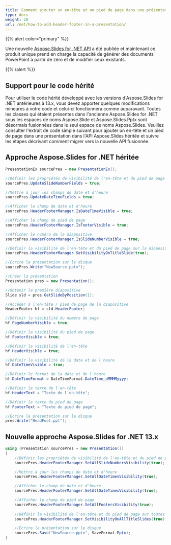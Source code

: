 ```yaml
---
title: Comment ajouter un en-tête et un pied de page dans une présentation
type: docs
weight: 20
url: /net/how-to-add-header-footer-in-a-presentation/
---
```


{{% alert color="primary" %}} 

Une nouvelle [Aspose.Slides for .NET API](/slides/net/) a été publiée et maintenant ce produit unique prend en charge la capacité de générer des documents PowerPoint à partir de zéro et de modifier ceux existants.

{{% /alert %}} 
## **Support pour le code hérité**
Pour utiliser le code hérité développé avec les versions d'Aspose.Slides for .NET antérieures à 13.x, vous devez apporter quelques modifications mineures à votre code et celui-ci fonctionnera comme auparavant. Toutes les classes qui étaient présentes dans l'ancienne Aspose.Slides for .NET sous les espaces de noms Aspose.Slide et Aspose.Slides.Pptx sont désormais fusionnées dans le seul espace de noms Aspose.Slides. Veuillez consulter l'extrait de code simple suivant pour ajouter un en-tête et un pied de page dans une présentation dans l'API Aspose.Slides héritée et suivre les étapes décrivant comment migrer vers la nouvelle API fusionnée.
## **Approche Aspose.Slides for .NET héritée**
```c#
PresentationEx sourcePres = new PresentationEx();

//Définir les propriétés de visibilité de l'en-tête et du pied de page
sourcePres.UpdateSlideNumberFields = true;

//Mettre à jour les champs de date et d'heure
sourcePres.UpdateDateTimeFields = true;

//Afficher le champ de date et d'heure
sourcePres.HeaderFooterManager.IsDateTimeVisible = true;

//Afficher le champ de pied de page
sourcePres.HeaderFooterManager.IsFooterVisible = true;

//Afficher le numéro de la diapositive
sourcePres.HeaderFooterManager.IsSlideNumberVisible = true;

//Définir la visibilité de l'en-tête et du pied de page sur la diapositive de titre
sourcePres.HeaderFooterManager.SetVisibilityOnTitleSlide(true);

//Écrire la présentation sur le disque
sourcePres.Write("NewSource.pptx");
```

```c#
//Créer la présentation
Presentation pres = new Presentation();

//Obtenir la première diapositive
Slide sld = pres.GetSlideByPosition(1);

//Accéder à l'en-tête / pied de page de la diapositive
HeaderFooter hf = sld.HeaderFooter;

//Définir la visibilité du numéro de page
hf.PageNumberVisible = true;

//Définir la visibilité du pied de page
hf.FooterVisible = true;

//Définir la visibilité de l'en-tête
hf.HeaderVisible = true;

//Définir la visibilité de la date et de l'heure
hf.DateTimeVisible = true;

//Définir le format de la date et de l'heure
hf.DateTimeFormat = DateTimeFormat.DateTime_dMMMMyyyy;

//Définir le texte de l'en-tête
hf.HeaderText = "Texte de l'en-tête";

//Définir le texte du pied de page
hf.FooterText = "Texte du pied de page";

//Écrire la présentation sur le disque
pres.Write("HeadFoot.ppt");
```



## **Nouvelle approche Aspose.Slides for .NET 13.x**
``` csharp
using (Presentation sourcePres = new Presentation())
{
    //Définir les propriétés de visibilité de l'en-tête et du pied de page
    sourcePres.HeaderFooterManager.SetAllSlideNumbersVisibility(true);

    //Mettre à jour les champs de date et d'heure
    sourcePres.HeaderFooterManager.SetAllDateTimesVisibility(true);

    //Afficher le champ de date et d'heure
    sourcePres.HeaderFooterManager.SetAllDateTimesVisibility(true);

    //Afficher le champ de pied de page
    sourcePres.HeaderFooterManager.SetAllFootersVisibility(true);
    
    //Définir la visibilité de l'en-tête et du pied de page sur toutes les diapositives de titre
    sourcePres.HeaderFooterManager.SetVisibilityOnAllTitleSlides(true);

    //Écrire la présentation sur le disque
    sourcePres.Save("NewSource.pptx", SaveFormat.Pptx);
}
```